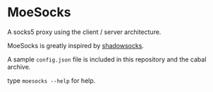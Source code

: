 MoeSocks
========


A socks5 proxy using the client / server architecture.

MoeSocks is greatly inspired by [shadowsocks].

A sample `config.json` file is included in this repository and the cabal archive.

type `moesocks --help` for help.


[shadowsocks]:https://github.com/shadowsocks/shadowsocks


